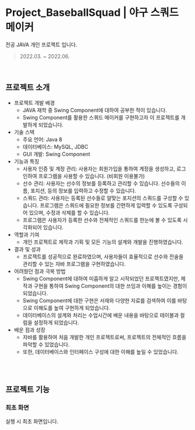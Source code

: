 # Project_BaseballSquad | 야구 스쿼드 메이커

전공 JAVA 개인 프로젝트 입니다.
> 2022.03. ~ 2022.06.
<br />

## 프로젝트 소개
 - 프로젝트 개발 배경 
   - JAVA 재학 중 Swing Component에 대하여 공부한 적이 있습니다.
   - Swing Component를 활용한 스쿼드 메이커를 구현하고자 이 프로젝트를 개발하게 되었습니다.
 - 기술 스택
   - 주요 언어: Java 8
   - 데이터베이스: MySQL, JDBC
   - GUI 개발: Swing Component
 - 기능과 특징
   - 사용자 인증 및 계정 관리: 사용자는 회원가입을 통하여 계정을 생성하고, 로그인하여 프로그램을 사용할 수 있습니다. (비회원 이용불가)
   - 선수 관리: 사용자는 선수의 정보를 등록하고 관리할 수 있습니다. 선수들의 이름, 포지션, 등의 정보를 입력하고 수정할 수 있습니다.
   - 스쿼드 관라: 사용자는 등록된 선수들로 알맞는 포지션의 스쿼드를 구성할 수 있습니다. 프로그램은 스쿼드에 필요한 정보를 간편하게 입력할 수 있도록 구성되어 있으며, 수정과 삭제를 할 수 있습니다.
   - 프로그램은 사용자가 등록한 선수와 전체적인 스쿼드를 한눈에 볼 수 있도록 시각화되어 있습니다.
 - 역할과 기여
   - 개인 프로젝트로 제작과 기획 및 모든 기능의 설계와 개발을 진행하였습니다.
 - 결과 및 성과
   - 프로젝트를 성공적으로 완료하였으며, 사용자들이 효율적으로 선수와 전술을 관리할 수 있는 자바 프로그램을 구현하였습니다.
 - 어려웠던 점과 극복 방법
   - Swing Component에 대하여 미흡하게 알고 시작되었던 프로젝트였지만, 제작과 구현을 통하여 Swing Component의 대한 쓰임과 이해를 높이는 경험이 되었습니다.
   - Swing Component에 대한 구현은 서재와 다양한 자료를 검색하여 이를 바탕으로 이해도를 높여 구현하게 되었습니다.
   - 데이터베이스의 설계와 처리는 수업시간에 배운 내용을 바탕으로 테이블과 컬럼을 설정하게 되었습니다.
 - 배운 점과 성장
   - 자바를 활용하여 처음 개발한 개인 프로젝트로써, 프로젝트의 전체적인 흐름을 파악할 수 있었습니다.
   - 또한, 데이터베이스와 인터페이스 구성에 대한 이해를 높일 수 있었습니다.
  <br/>
  <br/>

## 프로젝트 기능

### 최초 화면
실행 시 최초 화면입니다.
<div>
  <img src="" />
</div>




















